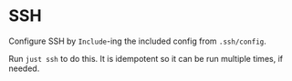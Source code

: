 # SSH

Configure SSH by `Include`-ing the included config from `.ssh/config`.

Run `just ssh` to do this. It is idempotent so it can be run multiple times, if
needed.
